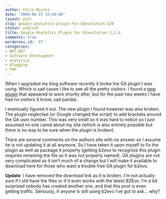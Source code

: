 ```yaml
---
author: Chris Nicola
date: '2009-06-17 15:56:00'
layout: post
slug: google-analytics-plugin-for-b2evolution-320
status: publish
title: Google Analytics Plugin for b2evolution 3.2.0
comments: true
wordpress_id: '17'
categories:
- NOT.NET
- Software Development
- analytics
- blogging
- PHP
---
```


When I upgraded my blog software recently it broke the GA plugin I was using. Which is sad cause I like to see all the pretty visitors. I found a [new plugin][1] that appeared to work shortly after, but for the past two weeks I have had no visitors (I know, sad panda).

I eventually figured it out. The new plugin I found however was also broken.  The plugin neglected (or Google changed the script) to add brackets around the GA user number. This was very small so it was hard to notice so I just assumed no one cared about my site (which is also entirely possible but there is no way to be sure when the plugin is broken).

There are several comments on the authors site with no answer so I assume he is not updating it at all anymore. So I have taken it upon myself to fix the plugin as well as package it property (getting b2evo to recognize this plugin requires renaming the file as it was not properly named).  GA plugins are not very complicated so it isn't much of a change but I will make it available to download here for those who want a trouble free GA plugin for b2evo.

**Update**: I have removed the download link as it is broken.  I'm not actually sure if I still have the files or if it even works with the latest B2Evo.  I’m a bit surprised nobody has created another one, and that this post is even getting traffic.  Seriously, if anyone is still using b2evo I’ve got to ask… why?

   [1]: http://www.travisswicegood.com/2008/01/26/google-analytics-plugin-for-b2evolution/

